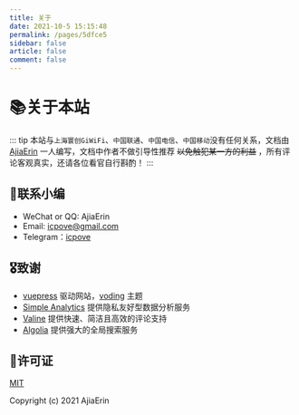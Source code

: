 ```yaml
---
title: 关于
date: 2021-10-5 15:15:48
permalink: /pages/5dfce5
sidebar: false
article: false
comment: false
---
```


# 📚关于本站

::: tip
本站与`上海寰创GiWiFi`、`中国联通`、`中国电信`、`中国移动`没有任何关系，文档由 [AjiaErin](https://www.gaoajia.com) 一人编写，文档中作者不做引导性推荐 ~~以免触犯某一方的利益~~ ，所有评论客观真实，还请各位看官自行斟酌！
:::




## :email:联系小编<Badge text="功能性建议 or 致命性错误" type="warning"/>

- WeChat or QQ: <a :href="qqUrl" class='qq'>AjiaErin</a>
- Email:  <a href="mailto:icpove@gmail.com">icpove@gmail.com</a>
- Telegram：<a href="https://t.me/AjiaErin/">icpove</a>


## 🎖致谢

- [vuepress](https://vuepress.vuejs.org/) 驱动网站，[voding](https://github.com/xugaoyi/vuepress-theme-vdoing) 主题
- [Simple Analytics](https://simpleanalytics.com/giwifi.iluoli.ren) 提供隐私友好型数据分析服务
- [Valine](https://valine.js.org/) 提供快速、简洁且高效的评论支持
- [Algolia](https://www.algolia.com/) 提供强大的全局搜索服务


## 📝许可证
[MIT](https://github.com/gaoajia/GiWiFi-Wiki/blob/master/LICENSE)

Copyright (c) 2021 AjiaErin


<script>
  export default {
    data(){
      return {
        qqUrl: 'tencent://message/?uin=2949970175&Site=&Menu=yes'
      }
    },
    mounted(){
      const flag =  navigator.userAgent.match(/(phone|pad|pod|iPhone|iPod|ios|iPad|Android|Mobile|BlackBerry|IEMobile|MQQBrowser|JUC|Fennec|wOSBrowser|BrowserNG|WebOS|Symbian|Windows Phone)/i);
      if(flag){
        this.qqUrl = 'mqqwpa://im/chat?chat_type=wpa&uin=2949970175&version=1&src_type=web&web_src=oicqzone.com'
      }
    }
  }
</script>

